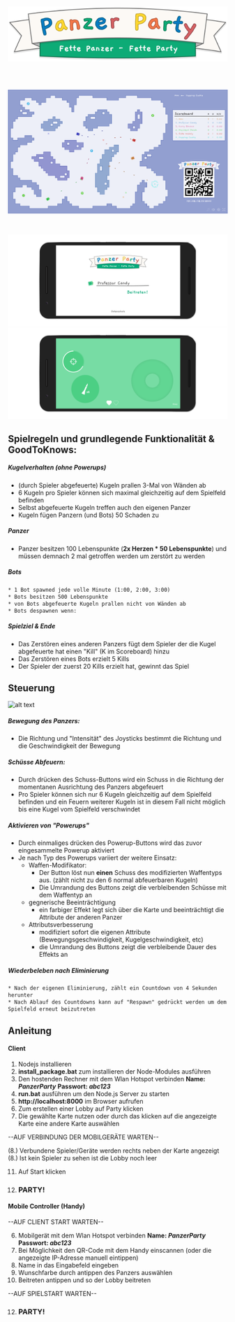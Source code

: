 ﻿![alt text](./public/graphics/banner.svg)

&nbsp;  
&nbsp;  

![alt text](./screenshots/screen_1.png)

&nbsp;  

![alt text](./screenshots/mobile_1mock.png)
![alt text](./screenshots/mobile_2mock.png)



## Spielregeln und grundlegende Funktionalität & GoodToKnows:
##### Kugelverhalten (ohne Powerups)
* (durch Spieler abgefeuerte) Kugeln prallen 3-Mal von Wänden ab
* 6 Kugeln pro Spieler können sich maximal gleichzeitig auf dem Spielfeld befinden
* Selbst abgefeuerte Kugeln treffen auch den eigenen Panzer
* Kugeln fügen Panzern (und Bots) 50 Schaden zu
##### Panzer
* Panzer besitzen 100 Lebenspunkte (**2x Herzen * 50 Lebenspunkte**) und müssen demnach 2 mal getroffen werden um zerstört zu werden
##### Bots
    * 1 Bot spawned jede volle Minute (1:00, 2:00, 3:00)
    * Bots besitzen 500 Lebenspunkte
    * von Bots abgefeuerte Kugeln prallen nicht von Wänden ab
    * Bots despawnen wenn:
##### Spielziel & Ende
* Das Zerstören eines anderen Panzers fügt dem Spieler der die Kugel abgefeuerte hat einen "Kill" (K im Scoreboard) hinzu
* Das Zerstören eines Bots erzielt 5 Kills
* Der Spieler der zuerst 20 Kills erzielt hat, gewinnt das Spiel

## Steuerung
![alt text](./screenshots/mobile_2mock_beschriftet.png)
##### Bewegung des Panzers:
* Die Richtung und "Intensität" des Joysticks bestimmt die Richtung und die Geschwindigkeit der Bewegung
##### Schüsse Abfeuern:
* Durch drücken des Schuss-Buttons wird ein Schuss in die Richtung der momentanen Ausrichtung des Panzers abgefeuert
* Pro Spieler können sich nur 6 Kugeln gleichzeitig auf dem Spielfeld befinden und ein Feuern weiterer Kugeln ist in diesem Fall nicht möglich bis eine Kugel vom Spielfeld verschwindet
##### Aktivieren von "Powerups"
* Durch einmaliges drücken des Powerup-Buttons wird das zuvor eingesammelte Powerup aktiviert
* Je nach Typ des Powerups variiert der weitere Einsatz:
    * Waffen-Modifikator: 
        * Der Button löst nun **einen** Schuss des modifizierten Waffentyps aus. (zählt nicht zu den 6 normal abfeuerbaren Kugeln)
        * Die Umrandung des Buttons zeigt die verbleibenden Schüsse mit dem Waffentyp an
    * gegnerische Beeinträchtigung
        * ein farbiger Effekt legt sich über die Karte und beeinträchtigt die Attribute der anderen Panzer
    * Attributsverbesserung
        *  modifiziert sofort die eigenen Attribute (Bewegungsgeschwindigkeit, Kugelgeschwindigkeit, etc)
        *  die Umrandung des Buttons zeigt die verbleibende Dauer des Effekts an
##### Wiederbeleben nach Eliminierung
    * Nach der eigenen Eliminierung, zählt ein Countdown von 4 Sekunden herunter
    * Nach Ablauf des Countdowns kann auf "Respawn" gedrückt werden um dem Spielfeld erneut beizutreten

## Anleitung
#### Client
1. Nodejs installieren
2. **install_package.bat** zum installieren der Node-Modules ausführen
3. Den hostenden Rechner mit dem Wlan Hotspot verbinden
	**Name:  *PanzerParty***
	**Passwort:  *abc123***
4. **run.bat** ausführen um den Node.js Server zu starten
5. **http://localhost:8000** im Browser aufrufen
6. Zum erstellen einer Lobby auf Party klicken
7. Die gewählte Karte nutzen oder durch das klicken auf die angezeigte Karte eine andere Karte auswählen

--AUF VERBINDUNG DER MOBILGERÄTE WARTEN--

(8.) Verbundene Spieler/Geräte werden rechts neben der Karte angezeigt
(8.) Ist kein Spieler zu sehen ist die Lobby noch leer

11. Auf Start klicken
12. ### PARTY! 

#### Mobile Controller (Handy)

--AUF CLIENT START WARTEN--

6. Mobilgerät mit dem Wlan Hotspot verbinden
	**Name:  *PanzerParty***
	**Passwort:  *abc123***
7. Bei Möglichkeit den QR-Code mit dem Handy einscannen (oder die angezeigte IP-Adresse manuell eintippen)
8. Name in das Eingabefeld eingeben
9. Wunschfarbe durch antippen des Panzers auswählen
10. Beitreten antippen und so der Lobby beitreten

--AUF SPIELSTART WARTEN--

12. ### PARTY!
